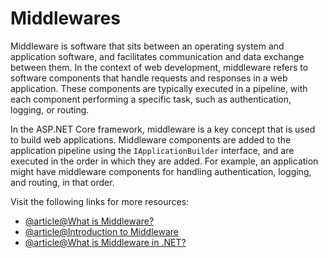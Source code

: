 # Middlewares

Middleware is software that sits between an operating system and application software, and facilitates communication and data exchange between them. In the context of web development, middleware refers to software components that handle requests and responses in a web application. These components are typically executed in a pipeline, with each component performing a specific task, such as authentication, logging, or routing.

In the ASP.NET Core framework, middleware is a key concept that is used to build web applications. Middleware components are added to the application pipeline using the `IApplicationBuilder` interface, and are executed in the order in which they are added. For example, an application might have middleware components for handling authentication, logging, and routing, in that order.

Visit the following links for more resources:

- [@article@What is Middleware?](https://www.redhat.com/en/topics/middleware/what-is-middleware)
- [@article@Introduction to Middleware](https://www.techtarget.com/searchapparchitecture/definition/middleware)
- [@article@What is Middleware in .NET?](https://www.talend.com/resources/what-is-middleware/)
